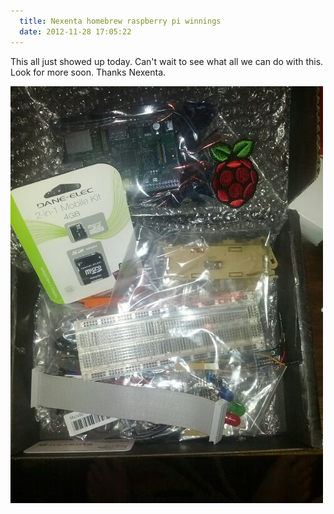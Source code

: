 ```yaml
---
  title: Nexenta homebrew raspberry pi winnings
  date: 2012-11-28 17:05:22
---
```


This all just showed up today. Can't wait to see what all we can do
with this. Look for more soon. Thanks Nexenta.

![image](../../assets/wpid-IMG_20121128_170208.jpg "IMG_20121128_170208.jpg")
